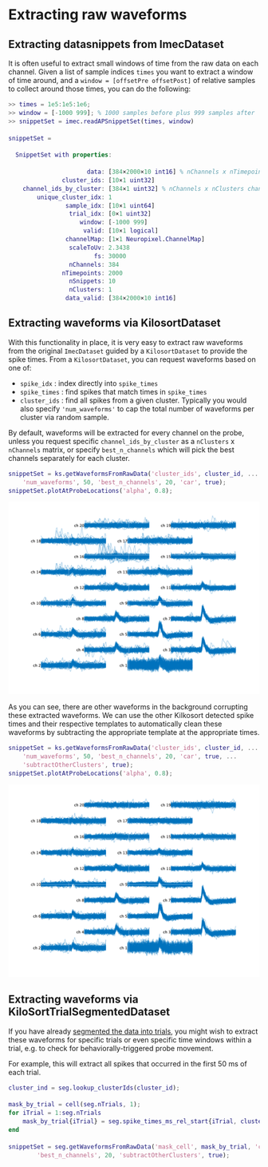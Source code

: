 # Extracting raw waveforms

## Extracting datasnippets from ImecDataset

It is often useful to extract small windows of time from the raw data on each channel. Given a list of sample indices `times` you want to extract a window of time around, and a `window = [offsetPre offsetPost]` of relative samples to collect around those times, you can do the following:

```matlab
>> times = 1e5:1e5:1e6;
>> window = [-1000 999]; % 1000 samples before plus 999 samples after
>> snippetSet = imec.readAPSnippetSet(times, window)

snippetSet =

  SnippetSet with properties:

                      data: [384×2000×10 int16] % nChannels x nTimepoints x nSnippets snippet data
               cluster_ids: [10×1 uint32]  
    channel_ids_by_cluster: [384×1 uint32] % nChannels x nClusters channel ids, which channel ids were extracted for each cluster
        unique_cluster_idx: 1
                sample_idx: [10×1 uint64]
                 trial_idx: [0×1 uint32]
                    window: [-1000 999]
                     valid: [10×1 logical]
                channelMap: [1×1 Neuropixel.ChannelMap]
                 scaleToUv: 2.3438
                        fs: 30000
                 nChannels: 384
               nTimepoints: 2000
                 nSnippets: 10
                 nClusters: 1
                data_valid: [384×2000×10 int16]

```

## Extracting waveforms via KilosortDataset

With this functionality in place, it is very easy to extract raw waveforms from the original `ImecDataset` guided by a `KilosortDataset` to provide the spike times. From a `KilosortDataset`, you can request waveforms based on one of:
* `spike_idx` : index directly into `spike_times`
* `spike_times` : find spikes that match times in `spike_times`
* `cluster_ids` : find all spikes from a given cluster. Typically you would also specify `'num_waveforms'` to cap the total number of waveforms per cluster via random sample.

By default, waveforms will be extracted for every channel on the probe, unless you request specific `channel_ids_by_cluster` as a `nClusters` x `nChannels` matrix, or specify `best_n_channels` which will pick the best channels separately for each cluster.


```matlab
snippetSet = ks.getWaveformsFromRawData('cluster_ids', cluster_id, ...
    'num_waveforms', 50, 'best_n_channels', 20, 'car', true);
snippetSet.plotAtProbeLocations('alpha', 0.8);
```

![cluster_snippets](images/cluster_snippets.png "Cluster waveforms")

As you can see, there are other waveforms in the background corrupting these extracted waveforms. We can use the other Kilkosort detected spike times and their respective templates to automatically clean these waveforms by subtracting the appropriate template at the appropriate times.

```matlab
snippetSet = ks.getWaveformsFromRawData('cluster_ids', cluster_id, ...
    'num_waveforms', 50, 'best_n_channels', 20, 'car', true, ...
    'subtractOtherClusters', true);
snippetSet.plotAtProbeLocations('alpha', 0.8);
```

![cluster_snippets_clean](images/cluster_snippets_clean.png "Cluster waveforms")

## Extracting waveforms via KiloSortTrialSegmentedDataset

If you have already [segmented the data into trials](/kilosort/#segmenting-a-kilosort-dataset-into-trials), you might wish to extract these waveforms for specific trials or even specific time windows within a trial, e.g. to check for  behaviorally-triggered probe movement.

For example, this will extract all spikes that occurred in the first 50 ms of each trial.

```matlab
cluster_ind = seg.lookup_clusterIds(cluster_id);

mask_by_trial = cell(seg.nTrials, 1);
for iTrial = 1:seg.nTrials
    mask_by_trial{iTrial} = seg.spike_times_ms_rel_start{iTrial, cluster_ind} < 50;
end

snippetSet = seg.getWaveformsFromRawData('mask_cell', mask_by_trial, 'cluster_id', cluster_id, ...
        'best_n_channels', 20, 'subtractOtherClusters', true);
```
